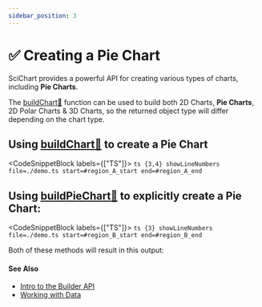 ```yaml
---
sidebar_position: 3
---
```


# ✅ Creating a Pie Chart

SciChart provides a powerful API for creating various types of charts, including **Pie Charts**.

The [buildChart:blue_book:](https://www.scichart.com/documentation/js/current/typedoc/index.html#chartbuilder.buildchart) function can be used to build both 2D Charts, **Pie Charts**, 2D Polar Charts & 3D Charts, so the returned object type will differ depending on the chart type.

## Using [buildChart:blue_book:](https://www.scichart.com/documentation/js/current/typedoc/index.html#chartbuilder.buildchart) to create a Pie Chart

<CodeSnippetBlock labels={["TS"]}>
    ```ts {3,4} showLineNumbers file=./demo.ts start=#region_A_start end=#region_A_end
    ```
</CodeSnippetBlock> 

## Using [buildPieChart:blue_book:](https://www.scichart.com/documentation/js/v4/typedoc/index.html#buildpiechart) to explicitly create a Pie Chart:

<CodeSnippetBlock labels={["TS"]}>
    ```ts {3} showLineNumbers file=./demo.ts start=#region_B_start end=#region_B_end
    ```
</CodeSnippetBlock>

Both of these methods will result in this output:

<LiveDocSnippet name="./demo" />

#### See Also

* [Intro to the Builder API](/docs/2d-charts/builder-api/builder-api-overview)
* [Working with Data](/docs/2d-charts/builder-api/working-with-data)